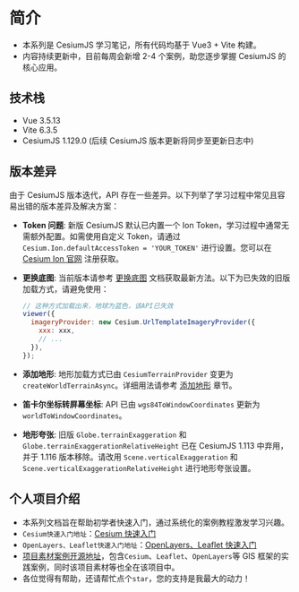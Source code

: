 # 简介

- 本系列是 CesiumJS 学习笔记，所有代码均基于 Vue3 + Vite 构建。
- 内容持续更新中，目前每周会新增 2-4 个案例，助您逐步掌握 CesiumJS 的核心应用。

## 技术栈

- Vue 3.5.13
- Vite 6.3.5
- CesiumJS 1.129.0 (后续 CesiumJS 版本更新将同步至更新日志中)

## 版本差异

由于 CesiumJS 版本迭代，API 存在一些差异。以下列举了学习过程中常见且容易出错的版本差异及解决方案：

- **Token 问题**:
  新版 CesiumJS 默认已内置一个 Ion Token，学习过程中通常无需额外配置。如需使用自定义 Token，请通过 `Cesium.Ion.defaultAccessToken = 'YOUR_TOKEN'` 进行设置。您可以在 [Cesium Ion 官网](https://ion.cesium.com/signup?) 注册获取。

- **更换底图**:
  当前版本请参考 [更换底图](./04_添加底图.md) 文档获取最新方法。以下为已失效的旧版加载方式，请避免使用：

  ```js
  // 这种方式加载出来，地球为蓝色，该API已失效
  viewer({
    imageryProvider: new Cesium.UrlTemplateImageryProvider({
      xxx: xxx,
      // ...
    }),
  });
  ```

- **添加地形**:
  地形加载方式已由 `CesiumTerrainProvider` 变更为 `createWorldTerrainAsync`。详细用法请参考 [添加地形](./03_Viewer视图.md#%E5%9C%B0%E5%BD%A2-terrain) 章节。

- **笛卡尔坐标转屏幕坐标**:
  API 已由 `wgs84ToWindowCoordinates` 更新为 `worldToWindowCoordinates`。

- **地形夸张**:
  旧版 `Globe.terrainExaggeration` 和 `Globe.terrainExaggerationRelativeHeight` 已在 CesiumJS 1.113 中弃用，并于 1.116 版本移除。请改用 `Scene.verticalExaggeration` 和 `Scene.verticalExaggerationRelativeHeight` 进行地形夸张设置。

## 个人项目介绍

- 本系列文档旨在帮助初学者快速入门，通过系统化的案例教程激发学习兴趣。
- `Cesium快速入门地址`：[Cesium 快速入门](https://github.com/YGYong/cesium-start)
- `OpenLayers、Leaflet快速入门地址`：[OpenLayers、Leaflet 快速入门](https://github.com/YGYong/Openlayers-start)
- [项目素材案例开源地址](https://github.com/YGYong/gis-start)，包含`Cesium`、`Leaflet`、`OpenLayers`等 GIS 框架的实践案例，同时该项目素材等也全在该项目中。
- 各位觉得有帮助，还请帮忙点个`star`，您的支持是我最大的动力！

